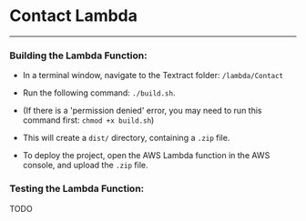 # Contact Lambda

---

### Building the Lambda Function:

- In a terminal window, navigate to the Textract folder: `/lambda/Contact`

- Run the following command: `./build.sh`.

- (If there is a 'permission denied' error, you may need to run this command first: `chmod +x build.sh`)

- This will create a `dist/` directory, containing a `.zip` file.

- To deploy the project, open the AWS Lambda function in the AWS console, and upload the `.zip` file.

### Testing the Lambda Function:

TODO